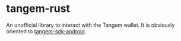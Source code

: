 # tangem-rust
An unofficial library to interact with the Tangem wallet. It is obviously oriented to [tangem-sdk-android](https://github.com/tangem/tangem-sdk-android).
